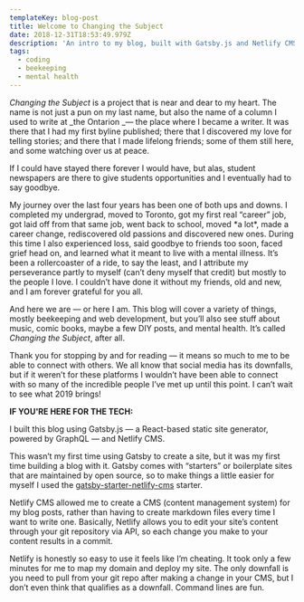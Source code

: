 ```yaml
---
templateKey: blog-post
title: Welcome to Changing the Subject
date: 2018-12-31T18:53:49.979Z
description: 'An intro to my blog, built with Gatsby.js and Netlify CMS'
tags:
  - coding
  - beekeeping
  - mental health
---
```

_Changing the Subject_ is a project that is near and dear to my heart. The name is not just a pun on my last name, but also the name of a column I used to write at _the Ontarion _— the place where I became a writer. It was there that I had my first byline published; there that I discovered my love for telling stories; and there that I made lifelong friends; some of them still here, and some watching over us at peace. 

If I could have stayed there forever I would have, but alas, student newspapers are there to give students opportunities and I eventually had to say goodbye. 

My journey over the last four years has been one of both ups and downs. I completed my undergrad, moved to Toronto, got my first real “career” job, got laid off from that same job, went back to school, moved \*a lot\*, made a career change, rediscovered old passions and discovered new ones. During this time I also experienced loss, said goodbye to friends too soon, faced grief head on, and learned what it meant to live with a mental illness. It’s been a rollercoaster of a ride, to say the least, and I attribute my perseverance partly to myself (can’t deny myself that credit) but mostly to the people I love. I couldn’t have done it without my friends, old and new, and I am forever grateful for you all. 

And here we are — or here I am. This blog will cover a variety of things, mostly beekeeping and web development, but you’ll also see stuff about music, comic books, maybe a few DIY posts, and mental health. It’s called _Changing the Subject_, after all. 

Thank you for stopping by and for reading — it means so much to me to be able to connect with others. We all know that social media has its downfalls, but if it weren’t for these platforms I wouldn’t have been able to connect with so many of the incredible people I’ve met up until this point. I can’t wait to see what 2019 brings!

**IF YOU'RE HERE FOR THE TECH:**

I built this blog using Gatsby.js — a React-based static site generator, powered by GraphQL — and Netlify CMS. 

This wasn’t my first time using Gatsby to create a site, but it was my first time building a blog with it. Gatsby comes with “starters” or boilerplate sites that are maintained by open source, so to make things a little easier for myself I used the [gatsby-starter-netlify-cms](https://www.gatsbyjs.org/starters/netlify-templates/gatsby-starter-netlify-cms/) starter. 

Netlify CMS allowed me to create a CMS (content management system) for my blog posts, rather than having to create markdown files every time I want to write one. Basically, Netlify allows you to edit your site’s content through your git repository via API, so each change you make to your content results in a commit. 

Netlify is honestly so easy to use it feels like I’m cheating. It took only a few minutes for me to map my domain and deploy my site. The only downfall is you need to pull from your git repo after making a change in your CMS, but I don’t even think that qualifies as a downfall. Command lines are fun.
